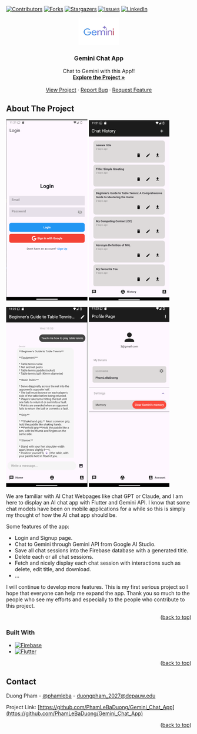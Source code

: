 <a id="readme-top"></a>

[![Contributors][contributors-shield]][contributors-url]
[![Forks][forks-shield]][forks-url]
[![Stargazers][stars-shield]][stars-url]
[![Issues][issues-shield]][issues-url]
[![LinkedIn][linkedin-shield]][linkedin-url]

<div align="center">
  <a href="https://github.com/PhamLeBaDuong/Gemini_Chat_App">
    <img src="images/geminilogo" alt="Logo" width="110" height="75">
  </a>

  <h3 align="center">Gemini Chat App</h3>

  <p align="center">
    Chat to Gemini with this App!!
    <br />
    <a href="https://github.com/PhamLeBaDuong/Gemini_Chat_App"><strong>Explore the Project »</strong></a>
    <br />
    <br />
    <a href="https://github.com/PhamLeBaDuong/Gemini_Chat_App">View Project</a>
    ·
    <a href="https://github.com/PhamLeBaDuong/Gemini_Chat_App/issues/new?labels=bug&template=bug-report---.md">Report Bug</a>
    ·
    <a href="https://github.com/PhamLeBaDuong/Gemini_Chat_App/issues/new?labels=enhancement&template=feature-request---.md">Request Feature</a>
  </p>
</div>

## About The Project

![Product Name Screen Shot1][product-screenshot1]
![Product Name Screen Shot2][product-screenshot2]

![Product Name Screen Shot3][product-screenshot3]
![Product Name Screen Shot4][product-screenshot4]

We are familiar with AI Chat Webpages like chat GPT or Claude, and I am here to display an AI chat app with Flutter and Gemini API. I know that some chat models have been on mobile applications for a while so this is simply my thought of how the AI chat app should be.

Some features of the app:
* Login and Signup page.
* Chat to Gemini through Gemini API from Google AI Studio.
* Save all chat sessions into the Firebase database with a generated title.
* Delete each or all chat sessions.
* Fetch and nicely display each chat session with interactions such as delete, edit title, and download.
* ...

I will continue to develop more features. This is my first serious project so I hope that everyone can help me expand the app. Thank you so much to the people who see my efforts and especially to the people who contribute to this project.

<p align="right">(<a href="#readme-top">back to top</a>)</p>

### Built With

* [![Firebase][Firebase.com]][Firebase-url]
* [![Flutter][Flutter.dev]][Flutter-url]

<p align="right">(<a href="#readme-top">back to top</a>)</p>

## Contact

Duong Pham - [@phamleba](https://www.instagram.com/phamleba/) - duongpham_2027@depauw.edu

Project Link: [https://github.com/PhamLeBaDuong/Gemini_Chat_App](https://github.com/PhamLeBaDuong/Gemini_Chat_App)

<p align="right">(<a href="#readme-top">back to top</a>)</p>

[contributors-shield]: https://img.shields.io/github/contributors/PhamLeBaDuong/Gemini_Chat_App.svg?style=for-the-badge
[contributors-url]: https://github.com/PhamLeBaDuong/Gemini_Chat_App/graphs/contributors
[forks-shield]: https://img.shields.io/github/forks/PhamLeBaDuong/Gemini_Chat_App.svg?style=for-the-badge
[forks-url]: https://github.com/PhamLeBaDuong/Gemini_Chat_App/network/members
[stars-shield]: https://img.shields.io/github/stars/PhamLeBaDuong/Gemini_Chat_App.svg?style=for-the-badge
[stars-url]: https://github.com/PhamLeBaDuong/Gemini_Chat_App/stargazers
[issues-shield]: https://img.shields.io/github/issues/PhamLeBaDuong/Gemini_Chat_App.svg?style=for-the-badge
[issues-url]: https://github.com/PhamLeBaDuong/Gemini_Chat_App/issues

[linkedin-shield]: https://img.shields.io/badge/-LinkedIn-black.svg?style=for-the-badge&logo=linkedin&colorB=555
[linkedin-url]: https://www.linkedin.com/in/ba-duong-pham-le-511164170/

[Firebase.com]: https://img.shields.io/badge/Firebase-DD0031?style=for-the-badge&logo=firebase&logoColor=white
[Firebase-url]: https://firebase.com/

[Flutter.dev]: https://img.shields.io/badge/Flutter-0769AD?style=for-the-badge&logo=flutter&logoColor=white
[Flutter-url]: https://Flutter.dev 
[product-screenshot1]: images/Screenshot1.png
[product-screenshot2]: images/Screenshot2.png
[product-screenshot3]: images/Screenshot3.png
[product-screenshot4]: images/Screenshot4.png
